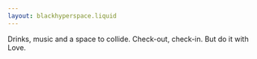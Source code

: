 ```yaml
---
layout: blackhyperspace.liquid
---
```


Drinks, music and a space to collide. Check-out, check-in.
But do it with Love.